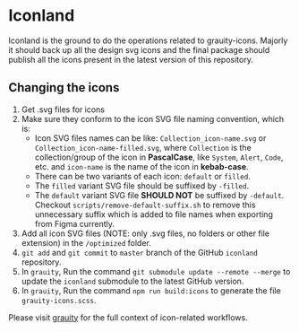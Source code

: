 # Iconland

Iconland is the ground to do the operations related to grauity-icons. Majorly it should back up all the design svg icons and the final package should publish all the icons present in the latest version of this repository.


## Changing the icons

1. Get .svg files for icons
2. Make sure they conform to the icon SVG file naming convention, which is:
    - Icon SVG files names can be like: `Collection_icon-name.svg` or `Collection_icon-name-filled.svg`, where `Collection` is the collection/group of the icon in <strong>PascalCase</strong>, like `System`, `Alert`, `Code`, etc. and `icon-name` is the name of the icon in <strong>kebab-case</strong>.
    - There can be two variants of each icon: `default` or `filled`.
    - The `filled` variant SVG file should be suffixed by `-filled`.
    - The `default` variant SVG file <strong>SHOULD NOT</strong> be suffixed by `-default`. Checkout `scripts/remove-default-suffix.sh` to remove this unnecessary suffix which is added to file names when exporting from Figma currently.
3. Add all icon SVG files (NOTE: only .svg files, no folders or other file extension) in the `/optimized` folder.
4. `git add` and `git commit` to `master` branch of the GitHub `iconland` repository.
5. In `grauity`, Run the command `git submodule update --remote --merge` to update the `iconland` submodule to the latest GitHub version.
6. In `grauity`, Run the command `npm run build:icons` to generate the file `grauity-icons.scss`.

Please visit [grauity](https://github.com/Newton-School/grauity) for the full context of icon-related workflows.
